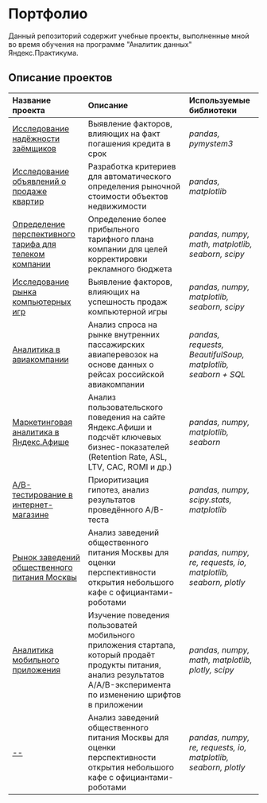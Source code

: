 # Портфолио
Данный репозиторий содержит учебные проекты, выполненные мной во время обучения на программе "Аналитик данных" Яндекс.Практикума.

## Описание проектов

| Название проекта | Описание | Используемые библиотеки | 
| :---------------------- | :---------------------- | :---------------------- |
| [Исследование надёжности заёмщиков](https://github.com/maponomareva/portfolio/tree/main/02_banking_analytics) | Выявление факторов, влияющих на факт погашения кредита в срок | *pandas, pymystem3* |
| [Исследование объявлений о продаже квартир](https://github.com/maponomareva/portfolio/tree/main/03_real_estate_analytics) | Разработка критериев для автоматического определения рыночной стоимости объектов недвижимости | *pandas, matplotlib* |
| [Определение перспективного тарифа для телеком компании](https://github.com/maponomareva/portfolio/tree/main/04_telecom_analytics) | Определение более прибыльного тарифного плана компании для целей корректировки рекламного бюджета | *pandas, numpy, math, matplotlib, seaborn, scipy* |
| [Исследование рынка компьютерных игр](https://github.com/maponomareva/portfolio/tree/main/06_gamedev_analytics) | Выявление факторов, влияющих на успешность продаж компьютерной игры | *pandas, numpy, matplotlib, seaborn, scipy* |
| [Аналитика в авиакомпании](https://github.com/maponomareva/portfolio/tree/main/07_airline_analytics) | Анализ спроса на рынке внутренних пассажирских авиаперевозок на основе данных о рейсах российской авиакомпании | *pandas, requests, BeautifulSoup, matplotlib, seaborn + SQL* |
| [Маркетинговая аналитика в Яндекс.Афише](https://github.com/maponomareva/portfolio/tree/main/08_marketing_analytics) | Анализ пользовательского поведения на сайте Яндекс.Афиши и подсчёт ключевых бизнес-показателей (Retention Rate, ASL, LTV, CAC, ROMI и др.) | *pandas, numpy, matplotlib, seaborn* |
| [A/B-тестирование в интернет-магазине](https://github.com/maponomareva/portfolio/tree/main/09_ab_testing) | Приоритизация гипотез, анализ результатов проведённого A/B-теста| *pandas, numpy, scipy.stats, matplotlib* |
| [Рынок заведений общественного питания Москвы](https://github.com/maponomareva/portfolio/tree/main/10_catering_analytics) | Анализ заведений общественного питания Москвы для оценки перспективности открытия небольшого кафе с официантами-роботами | *pandas, numpy, re, requests, io, matplotlib, seaborn, plotly* |
| [Аналитика мобильного приложения](https://github.com/maponomareva/portfolio/tree/main/11_mobile_app_analytics)| Изучение поведения пользоватей мобильного приложения стартапа, который продаёт продукты питания, анализ результатов A/A/B-эксперимента по изменению шрифтов в приложении | *pandas, numpy, math, matplotlib, plotly, scipy* |
| [--](https://github.com/maponomareva/portfolio/tree/main/10_catering_analytics) | Анализ заведений общественного питания Москвы для оценки перспективности открытия небольшого кафе с официантами-роботами | *pandas, numpy, re, requests, io, matplotlib, seaborn, plotly* |
